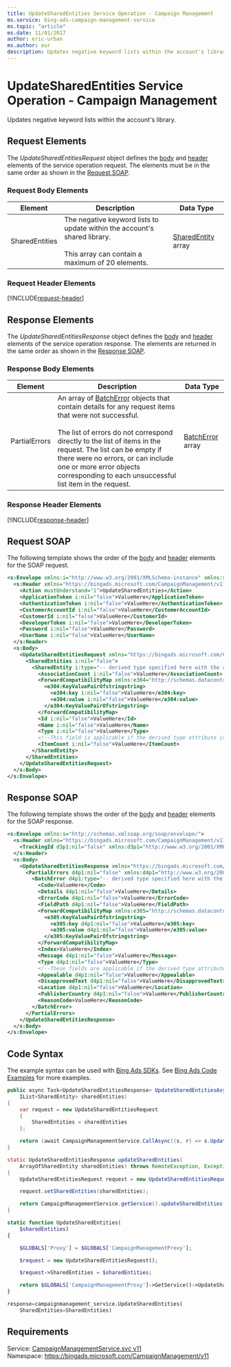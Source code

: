 ```yaml
---
title: UpdateSharedEntities Service Operation - Campaign Management
ms.service: bing-ads-campaign-management-service
ms.topic: "article"
ms.date: 11/01/2017
author: eric-urban
ms.author: eur
description: Updates negative keyword lists within the account's library.
---
```

# UpdateSharedEntities Service Operation - Campaign Management
Updates negative keyword lists within the account's library.

## <a name="request"></a>Request Elements
The *UpdateSharedEntitiesRequest* object defines the [body](#request-body) and [header](#request-header) elements of the service operation request. The elements must be in the same order as shown in the [Request SOAP](#request-soap). 

### <a name="request-body"></a>Request Body Elements

|Element|Description|Data Type|
|-----------|---------------|-------------|
|<a name="sharedentities"></a>SharedEntities|The negative keyword lists to update within the account's shared library.<br /><br />This array can contain a maximum of 20 elements.|[SharedEntity](sharedentity.md) array|

### <a name="request-header"></a>Request Header Elements
[!INCLUDE[request-header](./includes/request-header.md)]

## <a name="response"></a>Response Elements
The *UpdateSharedEntitiesResponse* object defines the [body](#response-body) and [header](#response-header) elements of the service operation response. The elements are returned in the same order as shown in the [Response SOAP](#response-soap).

### <a name="response-body"></a>Response Body Elements

|Element|Description|Data Type|
|-----------|---------------|-------------|
|<a name="partialerrors"></a>PartialErrors|An array of [BatchError](../campaign-management-service/batcherror.md) objects that contain details for any request items that were not successful.<br /><br />The list of errors do not correspond directly to the list of items in the request. The list can be empty if there were no errors, or can include one or more error objects corresponding to each unsuccessful list item in the request.|[BatchError](batcherror.md) array|

### <a name="response-header"></a>Response Header Elements
[!INCLUDE[response-header](./includes/response-header.md)]

## <a name="request-soap"></a>Request SOAP
The following template shows the order of the [body](#request-body) and [header](#request-header) elements for the SOAP request.

```xml
<s:Envelope xmlns:i="http://www.w3.org/2001/XMLSchema-instance" xmlns:s="http://schemas.xmlsoap.org/soap/envelope/">
  <s:Header xmlns="https://bingads.microsoft.com/CampaignManagement/v11">
    <Action mustUnderstand="1">UpdateSharedEntities</Action>
    <ApplicationToken i:nil="false">ValueHere</ApplicationToken>
    <AuthenticationToken i:nil="false">ValueHere</AuthenticationToken>
    <CustomerAccountId i:nil="false">ValueHere</CustomerAccountId>
    <CustomerId i:nil="false">ValueHere</CustomerId>
    <DeveloperToken i:nil="false">ValueHere</DeveloperToken>
    <Password i:nil="false">ValueHere</Password>
    <UserName i:nil="false">ValueHere</UserName>
  </s:Header>
  <s:Body>
    <UpdateSharedEntitiesRequest xmlns="https://bingads.microsoft.com/CampaignManagement/v11">
      <SharedEntities i:nil="false">
        <SharedEntity i:type="-- derived type specified here with the appropriate prefix --">
          <AssociationCount i:nil="false">ValueHere</AssociationCount>
          <ForwardCompatibilityMap xmlns:e304="http://schemas.datacontract.org/2004/07/System.Collections.Generic" i:nil="false">
            <e304:KeyValuePairOfstringstring>
              <e304:key i:nil="false">ValueHere</e304:key>
              <e304:value i:nil="false">ValueHere</e304:value>
            </e304:KeyValuePairOfstringstring>
          </ForwardCompatibilityMap>
          <Id i:nil="false">ValueHere</Id>
          <Name i:nil="false">ValueHere</Name>
          <Type i:nil="false">ValueHere</Type>
          <!--This field is applicable if the derived type attribute is set to SharedList-->
          <ItemCount i:nil="false">ValueHere</ItemCount>
        </SharedEntity>
      </SharedEntities>
    </UpdateSharedEntitiesRequest>
  </s:Body>
</s:Envelope>
```

## <a name="response-soap"></a>Response SOAP
The following template shows the order of the [body](#response-body) and [header](#response-header) elements for the SOAP response.

```xml
<s:Envelope xmlns:s="http://schemas.xmlsoap.org/soap/envelope/">
  <s:Header xmlns="https://bingads.microsoft.com/CampaignManagement/v11">
    <TrackingId d3p1:nil="false" xmlns:d3p1="http://www.w3.org/2001/XMLSchema-instance">ValueHere</TrackingId>
  </s:Header>
  <s:Body>
    <UpdateSharedEntitiesResponse xmlns="https://bingads.microsoft.com/CampaignManagement/v11">
      <PartialErrors d4p1:nil="false" xmlns:d4p1="http://www.w3.org/2001/XMLSchema-instance">
        <BatchError d4p1:type="-- derived type specified here with the appropriate prefix --">
          <Code>ValueHere</Code>
          <Details d4p1:nil="false">ValueHere</Details>
          <ErrorCode d4p1:nil="false">ValueHere</ErrorCode>
          <FieldPath d4p1:nil="false">ValueHere</FieldPath>
          <ForwardCompatibilityMap xmlns:e305="http://schemas.datacontract.org/2004/07/System.Collections.Generic" d4p1:nil="false">
            <e305:KeyValuePairOfstringstring>
              <e305:key d4p1:nil="false">ValueHere</e305:key>
              <e305:value d4p1:nil="false">ValueHere</e305:value>
            </e305:KeyValuePairOfstringstring>
          </ForwardCompatibilityMap>
          <Index>ValueHere</Index>
          <Message d4p1:nil="false">ValueHere</Message>
          <Type d4p1:nil="false">ValueHere</Type>
          <!--These fields are applicable if the derived type attribute is set to EditorialError-->
          <Appealable d4p1:nil="false">ValueHere</Appealable>
          <DisapprovedText d4p1:nil="false">ValueHere</DisapprovedText>
          <Location d4p1:nil="false">ValueHere</Location>
          <PublisherCountry d4p1:nil="false">ValueHere</PublisherCountry>
          <ReasonCode>ValueHere</ReasonCode>
        </BatchError>
      </PartialErrors>
    </UpdateSharedEntitiesResponse>
  </s:Body>
</s:Envelope>
```

## <a name="example"></a>Code Syntax
The example syntax can be used with [Bing Ads SDKs](~/guides/client-libraries.md). See [Bing Ads Code Examples](~/guides/code-examples.md) for more examples.
```csharp
public async Task<UpdateSharedEntitiesResponse> UpdateSharedEntitiesAsync(
	IList<SharedEntity> sharedEntities)
{
	var request = new UpdateSharedEntitiesRequest
	{
		SharedEntities = sharedEntities
	};

	return (await CampaignManagementService.CallAsync((s, r) => s.UpdateSharedEntitiesAsync(r), request));
}
```
```java
static UpdateSharedEntitiesResponse updateSharedEntities(
	ArrayOfSharedEntity sharedEntities) throws RemoteException, Exception
{
	UpdateSharedEntitiesRequest request = new UpdateSharedEntitiesRequest();

	request.setSharedEntities(sharedEntities);

	return CampaignManagementService.getService().updateSharedEntities(request);
}
```
```php
static function UpdateSharedEntities(
	$sharedEntities)
{

	$GLOBALS['Proxy'] = $GLOBALS['CampaignManagementProxy'];

	$request = new UpdateSharedEntitiesRequest();

	$request->SharedEntities = $sharedEntities;

	return $GLOBALS['CampaignManagementProxy']->GetService()->UpdateSharedEntities($request);
}
```
```python
response=campaignmanagement_service.UpdateSharedEntities(
	SharedEntities=SharedEntities)
```

## Requirements
Service: [CampaignManagementService.svc v11](https://campaign.api.bingads.microsoft.com/Api/Advertiser/CampaignManagement/v11/CampaignManagementService.svc)  
Namespace: https://bingads.microsoft.com/CampaignManagement/v11  

